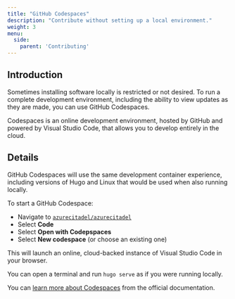 ```yaml
---
title: "GitHub Codespaces"
description: "Contribute without setting up a local environment."
weight: 3
menu:
  side:
    parent: 'Contributing'
---
```


## Introduction

Sometimes installing software locally is restricted or not desired. To run a complete development environment, including the ability to view updates as they are made, you can use GitHub Codespaces.

Codespaces is an online development environment, hosted by GitHub and powered by Visual Studio Code, that allows you to develop entirely in the cloud.

## Details

GitHub Codespaces will use the same development container experience, including versions of Hugo and Linux that would be used when also running locally.

To start a GitHub Codespace:

* Navigate to [`azurecitadel/azurecitadel`](https://github.com/azurecitadel/azurecitadel)
* Select **Code**
* Select **Open with Codepspaces**
* Select **New codespace** (or choose an existing one)

This will launch an online, cloud-backed instance of Visual Studio Code in your browser.

You can open a terminal and run `hugo serve` as if you were running locally.

You can [learn more about Codespaces](https://github.com/features/codespaces) from the official documentation.